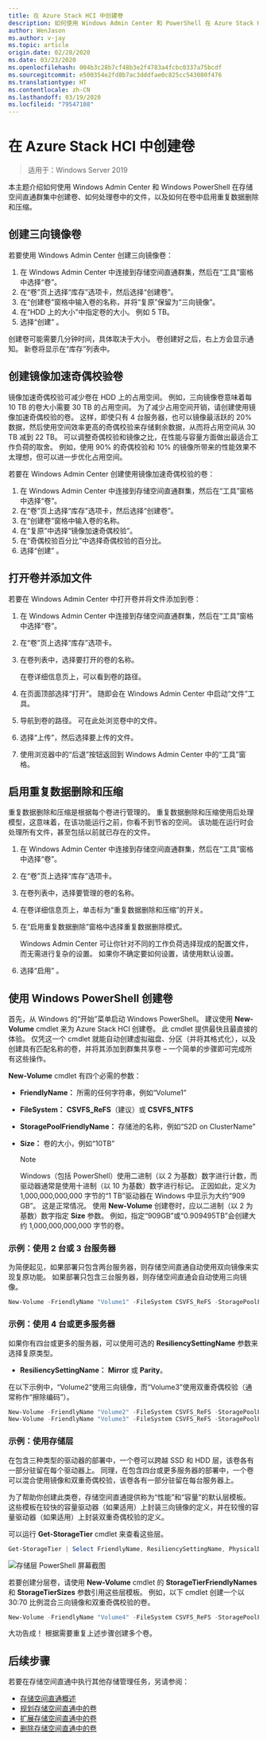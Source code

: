 ```yaml
---
title: 在 Azure Stack HCI 中创建卷
description: 如何使用 Windows Admin Center 和 PowerShell 在 Azure Stack HCI 中创建卷。
author: WenJason
ms.author: v-jay
ms.topic: article
origin.date: 02/28/2020
ms.date: 03/23/2020
ms.openlocfilehash: 004b3c28b7cf48b3e2f4783a4fcbc0337a75bcdf
ms.sourcegitcommit: e500354e2fd8b7ac3dddfae0c825cc543080f476
ms.translationtype: HT
ms.contentlocale: zh-CN
ms.lasthandoff: 03/19/2020
ms.locfileid: "79547108"
---
```

# <a name="creating-volumes-in-azure-stack-hci"></a>在 Azure Stack HCI 中创建卷

> 适用于：Windows Server 2019

本主题介绍如何使用 Windows Admin Center 和 Windows PowerShell 在存储空间直通群集中创建卷、如何处理卷中的文件，以及如何在卷中启用重复数据删除和压缩。

## <a name="create-a-three-way-mirror-volume"></a>创建三向镜像卷

若要使用 Windows Admin Center 创建三向镜像卷：

1. 在 Windows Admin Center 中连接到存储空间直通群集，然后在“工具”窗格中选择“卷”。  
2. 在“卷”页上选择“库存”选项卡，然后选择“创建卷”。   
3. 在“创建卷”窗格中输入卷的名称，并将“复原”保留为“三向镜像”。   
4. 在“HDD 上的大小”中指定卷的大小。  例如 5 TB。
5. 选择“创建”  。

创建卷可能需要几分钟时间，具体取决于大小。 卷创建好之后，右上方会显示通知。 新卷将显示在“库存”列表中。

## <a name="create-a-mirror-accelerated-parity-volume"></a>创建镜像加速奇偶校验卷

镜像加速奇偶校验可减少卷在 HDD 上的占用空间。 例如，三向镜像卷意味着每 10 TB 的卷大小需要 30 TB 的占用空间。 为了减少占用空间开销，请创建使用镜像加速奇偶校验的卷。 这样，即使只有 4 台服务器，也可以镜像最活跃的 20% 数据，然后使用空间效率更高的奇偶校验来存储剩余数据，从而将占用空间从 30 TB 减到 22 TB。 可以调整奇偶校验和镜像之比，在性能与容量方面做出最适合工作负荷的取舍。 例如，使用 90% 的奇偶校验和 10% 的镜像所带来的性能效果不太理想，但可以进一步优化占用空间。

若要在 Windows Admin Center 创建使用镜像加速奇偶校验的卷：

1. 在 Windows Admin Center 中连接到存储空间直通群集，然后在“工具”窗格中选择“卷”。  
2. 在“卷”页上选择“库存”选项卡，然后选择“创建卷”。  
3. 在“创建卷”窗格中输入卷的名称。 
4. 在“复原”中选择“镜像加速奇偶校验”。  
5. 在“奇偶校验百分比”中选择奇偶校验的百分比。 
6. 选择“创建”  。

## <a name="open-volume-and-add-files"></a>打开卷并添加文件

若要在 Windows Admin Center 中打开卷并将文件添加到卷：

1. 在 Windows Admin Center 中连接到存储空间直通群集，然后在“工具”窗格中选择“卷”。  
2. 在“卷”页上选择“库存”选项卡。  
2. 在卷列表中，选择要打开的卷的名称。

    在卷详细信息页上，可以看到卷的路径。

4. 在页面顶部选择“打开”。  随即会在 Windows Admin Center 中启动“文件”工具。 
5. 导航到卷的路径。 可在此处浏览卷中的文件。
6. 选择“上传”，然后选择要上传的文件。 
7. 使用浏览器中的“后退”按钮返回到 Windows Admin Center 中的“工具”窗格。  

## <a name="turn-on-deduplication-and-compression"></a>启用重复数据删除和压缩

重复数据删除和压缩是根据每个卷进行管理的。 重复数据删除和压缩使用后处理模型，这意味着，在该功能运行之前，你看不到节省的空间。 该功能在运行时会处理所有文件，甚至包括以前就已存在的文件。

1. 在 Windows Admin Center 中连接到存储空间直通群集，然后在“工具”窗格中选择“卷”。  
2. 在“卷”页上选择“库存”选项卡。  
3. 在卷列表中，选择要管理的卷的名称。
4. 在卷详细信息页上，单击标为“重复数据删除和压缩”的开关。 
5. 在“启用重复数据删除”窗格中选择重复数据删除模式。 

    Windows Admin Center 可让你针对不同的工作负荷选择现成的配置文件，而无需进行复杂的设置。 如果你不确定要如何设置，请使用默认设置。

6. 选择“启用”  。

## <a name="create-volumes-using-windows-powershell"></a>使用 Windows PowerShell 创建卷

首先，从 Windows 的“开始”菜单启动 Windows PowerShell。 建议使用 **New-Volume** cmdlet 来为 Azure Stack HCI 创建卷。 此 cmdlet 提供最快且最直接的体验。 仅凭这一个 cmdlet 就能自动创建虚拟磁盘、分区（并将其格式化），以及创建具有匹配名称的卷，并将其添加到群集共享卷 – 一个简单的步骤即可完成所有这些操作。

**New-Volume** cmdlet 有四个必需的参数：

- **FriendlyName：** 所需的任何字符串，例如“Volume1” 
- **FileSystem：** **CSVFS_ReFS**（建议）或 **CSVFS_NTFS**
- **StoragePoolFriendlyName：** 存储池的名称，例如“S2D on ClusterName” 
- **Size：** 卷的大小，例如“10TB” 

   > [!NOTE]
   > Windows（包括 PowerShell）使用二进制（以 2 为基数）数字进行计数，而驱动器通常是使用十进制（以 10 为基数）数字进行标记。 正因如此，定义为 1,000,000,000,000 字节的“1 TB”驱动器在 Windows 中显示为大约“909 GB”。 这是正常情况。 使用 **New-Volume** 创建卷时，应以二进制（以 2 为基数）数字指定 **Size** 参数。 例如，指定“909GB”或“0.909495TB”会创建大约 1,000,000,000,000 字节的卷。

### <a name="example-with-2-or-3-servers"></a>示例：使用 2 台或 3 台服务器

为简便起见，如果部署只包含两台服务器，则存储空间直通自动使用双向镜像来实现复原功能。 如果部署只包含三台服务器，则存储空间直通会自动使用三向镜像。

```PowerShell
New-Volume -FriendlyName "Volume1" -FileSystem CSVFS_ReFS -StoragePoolFriendlyName S2D* -Size 1TB
```

### <a name="example-with-4-servers"></a>示例：使用 4 台或更多服务器

如果你有四台或更多的服务器，可以使用可选的 **ResiliencySettingName** 参数来选择复原类型。

-   **ResiliencySettingName：** **Mirror** 或 **Parity**。

在以下示例中，“Volume2”使用三向镜像，而“Volume3”使用双重奇偶校验（通常称作“擦除编码”）。  

```PowerShell
New-Volume -FriendlyName "Volume2" -FileSystem CSVFS_ReFS -StoragePoolFriendlyName S2D* -Size 1TB -ResiliencySettingName Mirror
New-Volume -FriendlyName "Volume3" -FileSystem CSVFS_ReFS -StoragePoolFriendlyName S2D* -Size 1TB -ResiliencySettingName Parity
```

### <a name="example-using-storage-tiers"></a>示例：使用存储层

在包含三种类型的驱动器的部署中，一个卷可以跨越 SSD 和 HDD 层，该卷各有一部分驻留在每个驱动器上。 同理，在包含四台或更多服务器的部署中，一个卷可以混合使用镜像和双重奇偶校验，该卷各有一部分驻留在每台服务器上。

为了帮助你创建此类卷，存储空间直通提供称为“性能”和“容量”的默认层模板。   这些模板在较快的容量驱动器（如果适用）上封装三向镜像的定义，并在较慢的容量驱动器（如果适用）上封装双重奇偶校验的定义。

可以运行 **Get-StorageTier** cmdlet 来查看这些层。

```PowerShell
Get-StorageTier | Select FriendlyName, ResiliencySettingName, PhysicalDiskRedundancy
```

![存储层 PowerShell 屏幕截图](media/creating-volumes/storage-tiers-screenshot.png)

若要创建分层卷，请使用 **New-Volume** cmdlet 的 **StorageTierFriendlyNames** 和 **StorageTierSizes** 参数引用这些层模板。 例如，以下 cmdlet 创建一个以 30:70 比例混合三向镜像和双重奇偶校验的卷。

```PowerShell
New-Volume -FriendlyName "Volume4" -FileSystem CSVFS_ReFS -StoragePoolFriendlyName S2D* -StorageTierFriendlyNames Performance, Capacity -StorageTierSizes 300GB, 700GB
```

大功告成！ 根据需要重复上述步骤创建多个卷。

## <a name="next-steps"></a>后续步骤

若要在存储空间直通中执行其他存储管理任务，另请参阅：

- [存储空间直通概述](https://docs.microsoft.com/windows-server/storage/storage-spaces/storage-spaces-direct-overview)
- [规划存储空间直通中的卷](https://docs.microsoft.com/windows-server/storage/storage-spaces/plan-volumes)
- [扩展存储空间直通中的卷](https://docs.microsoft.com/windows-server/storage/storage-spaces/resize-volumes)
- [删除存储空间直通中的卷](https://docs.microsoft.com/windows-server/storage/storage-spaces/delete-volumes)